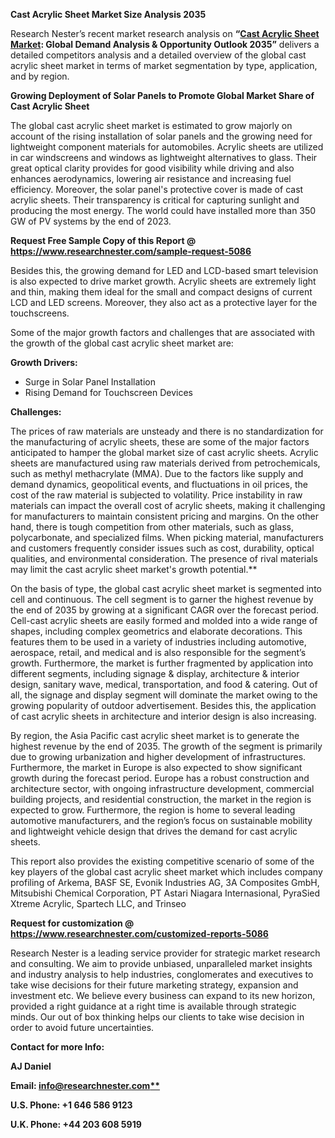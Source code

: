﻿**Cast Acrylic Sheet Market Size Analysis 2035**

Research Nester’s recent market research analysis on **“[Cast Acrylic Sheet Market](https://www.researchnester.com/reports/cast-acrylic-sheet-market/5086): Global Demand Analysis & Opportunity Outlook 2035”** delivers a detailed competitors analysis and a detailed overview of the global cast acrylic sheet market in terms of market segmentation by type, application, and by region. 

**Growing Deployment of Solar Panels to Promote Global Market Share of Cast Acrylic Sheet**

The global cast acrylic sheet market is estimated to grow majorly on account of the rising installation of solar panels and the growing need for lightweight component materials for automobiles. Acrylic sheets are utilized in car windscreens and windows as lightweight alternatives to glass. Their great optical clarity provides for good visibility while driving and also enhances aerodynamics, lowering air resistance and increasing fuel efficiency. Moreover, the solar panel's protective cover is made of cast acrylic sheets. Their transparency is critical for capturing sunlight and producing the most energy. The world could have installed more than 350 GW of PV systems by the end of 2023. 

**Request Free Sample Copy of this Report @ <https://www.researchnester.com/sample-request-5086>** 

Besides this, the growing demand for LED and LCD-based smart television is also expected to drive market growth. Acrylic sheets are extremely light and thin, making them ideal for the small and compact designs of current LCD and LED screens. Moreover, they also act as a protective layer for the touchscreens. 

Some of the major growth factors and challenges that are associated with the growth of the global cast acrylic sheet market are:

**Growth Drivers:**

- Surge in Solar Panel Installation
- Rising Demand for Touchscreen Devices

**Challenges:**

The prices of raw materials are unsteady and there is no standardization for the manufacturing of acrylic sheets, these are some of the major factors anticipated to hamper the global market size of cast acrylic sheets. Acrylic sheets are manufactured using raw materials derived from petrochemicals, such as methyl methacrylate (MMA). Due to the factors like supply and demand dynamics, geopolitical events, and fluctuations in oil prices, the cost of the raw material is subjected to volatility. Price instability in raw materials can impact the overall cost of acrylic sheets, making it challenging for manufacturers to maintain consistent pricing and margins. On the other hand, there is tough competition from other materials, such as glass, polycarbonate, and specialized films. When picking material, manufacturers and customers frequently consider issues such as cost, durability, optical qualities, and environmental consideration. The presence of rival materials may limit the cast acrylic sheet market's growth potential.**  

On the basis of type, the global cast acrylic sheet market is segmented into cell and continuous. The cell segment is to garner the highest revenue by the end of 2035 by growing at a significant CAGR over the forecast period. Cell-cast acrylic sheets are easily formed and molded into a wide range of shapes, including complex geometrics and elaborate decorations. This features them to be used in a variety of industries including automotive, aerospace, retail, and medical and is also responsible for the segment’s growth. Furthermore, the market is further fragmented by application into different segments, including signage & display, architecture & interior design, sanitary wave, medical, transportation, and food & catering. Out of all, the signage and display segment will dominate the market owing to the growing popularity of outdoor advertisement. Besides this, the application of cast acrylic sheets in architecture and interior design is also increasing. 

By region, the Asia Pacific cast acrylic sheet market is to generate the highest revenue by the end of 2035. The growth of the segment is primarily due to growing urbanization and higher development of infrastructures. Furthermore, the market in Europe is also expected to show significant growth during the forecast period. Europe has a robust construction and architecture sector, with ongoing infrastructure development, commercial building projects, and residential construction, the market in the region is expected to grow. Furthermore, the region is home to several leading automotive manufacturers, and the region’s focus on sustainable mobility and lightweight vehicle design that drives the demand for cast acrylic sheets. 

This report also provides the existing competitive scenario of some of the key players of the global cast acrylic sheet market which includes company profiling of Arkema, BASF SE, Evonik Industries AG, 3A Composites GmbH, Mitsubishi Chemical Corporation, PT Astari Niagara Internasional, PyraSied Xtreme Acrylic, Spartech LLC, and Trinseo

**Request for customization @ <https://www.researchnester.com/customized-reports-5086>**  

Research Nester is a leading service provider for strategic market research and consulting. We aim to provide unbiased, unparalleled market insights and industry analysis to help industries, conglomerates and executives to take wise decisions for their future marketing strategy, expansion and investment etc. We believe every business can expand to its new horizon, provided a right guidance at a right time is available through strategic minds. Our out of box thinking helps our clients to take wise decision in order to avoid future uncertainties.

**Contact for more Info:**

**AJ Daniel**

**Email: [info@researchnester.com**](mailto:info@researchnester.com)**

**U.S. Phone: +1 646 586 9123** 

**U.K. Phone: +44 203 608 5919**

